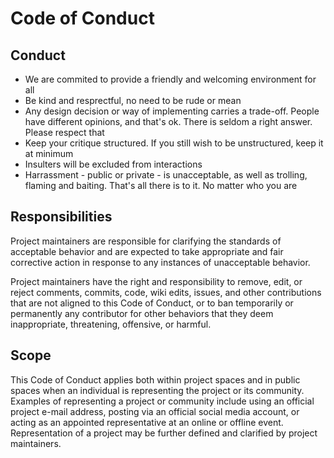 # Code of Conduct

## Conduct

* We are commited to provide a friendly and welcoming environment for all
* Be kind and resprectful, no need to be rude or mean
* Any design decision or way of implementing carries a trade-off. People have different opinions, and that's ok. There is seldom a right answer. Please respect that
* Keep your critique structured. If you still wish to be unstructured, keep it at minimum
* Insulters will be excluded from interactions
* Harrassment - public or private - is unacceptable, as well as trolling, flaming and baiting. That's all there is to it. No matter who you are

## Responsibilities

Project maintainers are responsible for clarifying the standards of acceptable behavior and are expected to take appropriate and fair corrective action in response to any instances of unacceptable behavior.

Project maintainers have the right and responsibility to remove, edit, or reject comments, commits, code, wiki edits, issues, and other contributions that are not aligned to this Code of Conduct, or to ban temporarily or permanently any contributor for other behaviors that they deem inappropriate, threatening, offensive, or harmful.

## Scope

This Code of Conduct applies both within project spaces and in public spaces when an individual is representing the project or its community. Examples of representing a project or community include using an official project e-mail address, posting via an official social media account, or acting as an appointed representative at an online or offline event. Representation of a project may be further defined and clarified by project maintainers.

